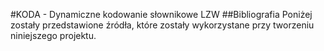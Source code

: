 #KODA - Dynamiczne kodowanie słownikowe LZW
##Bibliografia
Poniżej zostały przedstawione źródła, które zostały wykorzystane przy tworzeniu niniejszego projektu.
